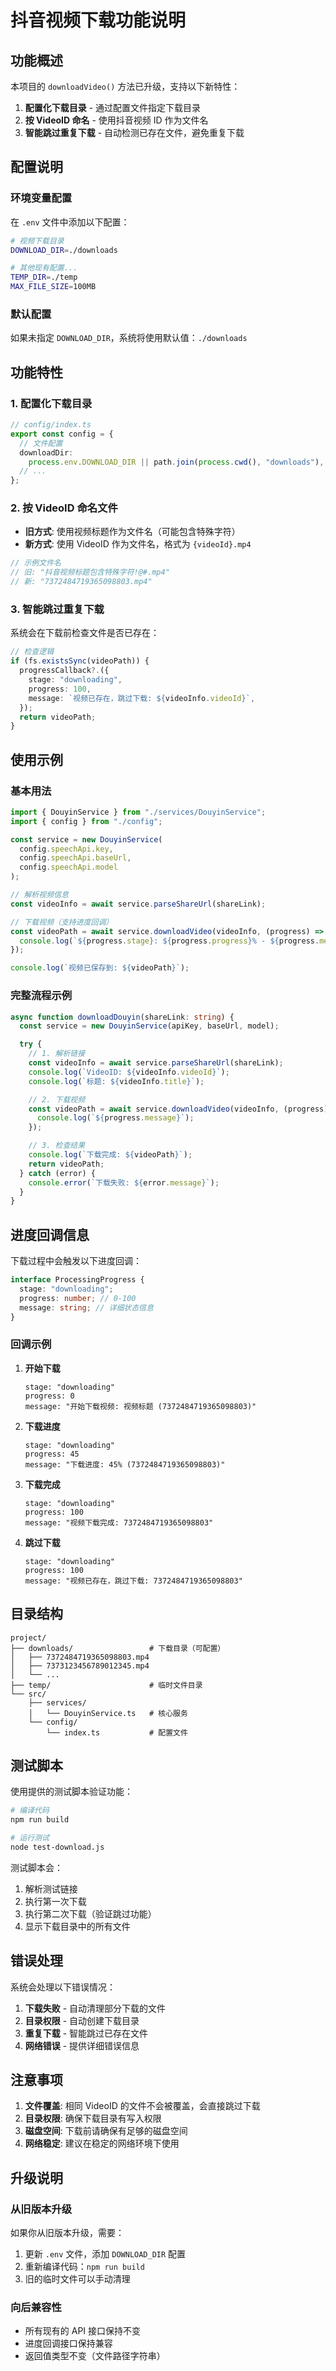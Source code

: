 # 抖音视频下载功能说明

## 功能概述

本项目的 `downloadVideo()` 方法已升级，支持以下新特性：

1. **配置化下载目录** - 通过配置文件指定下载目录
2. **按 VideoID 命名** - 使用抖音视频 ID 作为文件名
3. **智能跳过重复下载** - 自动检测已存在文件，避免重复下载

## 配置说明

### 环境变量配置

在 `.env` 文件中添加以下配置：

```bash
# 视频下载目录
DOWNLOAD_DIR=./downloads

# 其他现有配置...
TEMP_DIR=./temp
MAX_FILE_SIZE=100MB
```

### 默认配置

如果未指定 `DOWNLOAD_DIR`，系统将使用默认值：`./downloads`

## 功能特性

### 1. 配置化下载目录

```typescript
// config/index.ts
export const config = {
  // 文件配置
  downloadDir:
    process.env.DOWNLOAD_DIR || path.join(process.cwd(), "downloads"),
  // ...
};
```

### 2. 按 VideoID 命名文件

- **旧方式**: 使用视频标题作为文件名（可能包含特殊字符）
- **新方式**: 使用 VideoID 作为文件名，格式为 `{videoId}.mp4`

```typescript
// 示例文件名
// 旧: "抖音视频标题包含特殊字符!@#.mp4"
// 新: "7372484719365098803.mp4"
```

### 3. 智能跳过重复下载

系统会在下载前检查文件是否已存在：

```typescript
// 检查逻辑
if (fs.existsSync(videoPath)) {
  progressCallback?.({
    stage: "downloading",
    progress: 100,
    message: `视频已存在，跳过下载: ${videoInfo.videoId}`,
  });
  return videoPath;
}
```

## 使用示例

### 基本用法

```typescript
import { DouyinService } from "./services/DouyinService";
import { config } from "./config";

const service = new DouyinService(
  config.speechApi.key,
  config.speechApi.baseUrl,
  config.speechApi.model
);

// 解析视频信息
const videoInfo = await service.parseShareUrl(shareLink);

// 下载视频（支持进度回调）
const videoPath = await service.downloadVideo(videoInfo, (progress) => {
  console.log(`${progress.stage}: ${progress.progress}% - ${progress.message}`);
});

console.log(`视频已保存到: ${videoPath}`);
```

### 完整流程示例

```typescript
async function downloadDouyin(shareLink: string) {
  const service = new DouyinService(apiKey, baseUrl, model);

  try {
    // 1. 解析链接
    const videoInfo = await service.parseShareUrl(shareLink);
    console.log(`VideoID: ${videoInfo.videoId}`);
    console.log(`标题: ${videoInfo.title}`);

    // 2. 下载视频
    const videoPath = await service.downloadVideo(videoInfo, (progress) => {
      console.log(`${progress.message}`);
    });

    // 3. 检查结果
    console.log(`下载完成: ${videoPath}`);
    return videoPath;
  } catch (error) {
    console.error(`下载失败: ${error.message}`);
  }
}
```

## 进度回调信息

下载过程中会触发以下进度回调：

```typescript
interface ProcessingProgress {
  stage: "downloading";
  progress: number; // 0-100
  message: string; // 详细状态信息
}
```

### 回调示例

1. **开始下载**

   ```
   stage: "downloading"
   progress: 0
   message: "开始下载视频: 视频标题 (7372484719365098803)"
   ```

2. **下载进度**

   ```
   stage: "downloading"
   progress: 45
   message: "下载进度: 45% (7372484719365098803)"
   ```

3. **下载完成**

   ```
   stage: "downloading"
   progress: 100
   message: "视频下载完成: 7372484719365098803"
   ```

4. **跳过下载**
   ```
   stage: "downloading"
   progress: 100
   message: "视频已存在，跳过下载: 7372484719365098803"
   ```

## 目录结构

```
project/
├── downloads/                 # 下载目录（可配置）
│   ├── 7372484719365098803.mp4
│   ├── 7373123456789012345.mp4
│   └── ...
├── temp/                      # 临时文件目录
└── src/
    ├── services/
    │   └── DouyinService.ts   # 核心服务
    └── config/
        └── index.ts           # 配置文件
```

## 测试脚本

使用提供的测试脚本验证功能：

```bash
# 编译代码
npm run build

# 运行测试
node test-download.js
```

测试脚本会：

1. 解析测试链接
2. 执行第一次下载
3. 执行第二次下载（验证跳过功能）
4. 显示下载目录中的所有文件

## 错误处理

系统会处理以下错误情况：

1. **下载失败** - 自动清理部分下载的文件
2. **目录权限** - 自动创建下载目录
3. **重复下载** - 智能跳过已存在文件
4. **网络错误** - 提供详细错误信息

## 注意事项

1. **文件覆盖**: 相同 VideoID 的文件不会被覆盖，会直接跳过下载
2. **目录权限**: 确保下载目录有写入权限
3. **磁盘空间**: 下载前请确保有足够的磁盘空间
4. **网络稳定**: 建议在稳定的网络环境下使用

## 升级说明

### 从旧版本升级

如果你从旧版本升级，需要：

1. 更新 `.env` 文件，添加 `DOWNLOAD_DIR` 配置
2. 重新编译代码：`npm run build`
3. 旧的临时文件可以手动清理

### 向后兼容性

- 所有现有的 API 接口保持不变
- 进度回调接口保持兼容
- 返回值类型不变（文件路径字符串）
